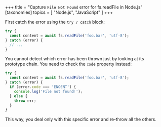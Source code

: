 +++
title = "Capture `File Not Found` error for fs.readFile in Node.js"
[taxonomies]
topics = [ "Node.js", "JavaScript" ]
+++

First catch the error using the `try / catch` block:

```js
try {
  const content = await fs.readFile('foo.bar', 'utf-8');
} catch (error) {
  // ...
}
```

You cannot detect which error has been thrown just by looking at its prototype chain. You need to check the `code` property instead:

```js
try {
  const content = await fs.readFile('foo.bar', 'utf-8');
} catch (error) {
  if (error.code === 'ENOENT') {
    console.log('File not found!');
  } else {
    throw err;
  }
}
```

This way, you deal only with this specific error and re-throw all the others.
